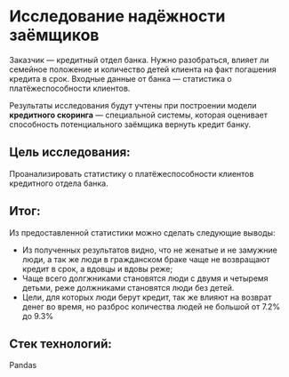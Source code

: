# Исследование надёжности заёмщиков

Заказчик — кредитный отдел банка. Нужно разобраться, влияет ли семейное положение и количество детей клиента на факт погашения кредита в срок. Входные данные от банка — статистика о платёжеспособности клиентов.

Результаты исследования будут учтены при построении модели **кредитного скоринга** — специальной системы, которая оценивает способность потенциального заёмщика вернуть кредит банку.

## Цель исследования:

Проанализировать статистику о платёжеспособности клиентов кредитного отдела банка.

## Итог:

Из предоставленной статистики можно сделать следующие выводы:

- Из полученных результатов видно, что не женатые и не замужние люди, а так же люди в гражданском браке чаще не возвращают кредит в срок, а вдовцы и вдовы реже;
- Чаще всего долгжниками становятся люди с двумя и четыремя детьми, реже должниками становятся люди без детей.
- Цели, для которых люди берут кредит, так же влияют на возврат денег во время, но разброс количества людей не большой от 7.2% до 9.3%

## Стек технологий:

Pandas
